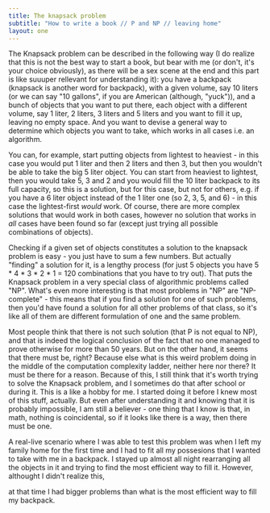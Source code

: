 ```yaml
---
title: The knapsack problem
subtitle: "How to write a book // P and NP // leaving home"
layout: one
---
```



The Knapsack problem can be described in the following way (I do realize that this is not the best way to start a book, but bear with me (or don't, it's your choice obviously), as there will be a sex scene at the end and this part is like suuuper rellevant for understanding it): you have a backpack (knapsack is another word for backpack), with a given volume, say 10 liters (or we can say "10 gallons", if you are American (although, "yuck")), and a bunch of objects that you want to put there, each object with a different volume, say 1 liter, 2 liters, 3 liters and 5 liters and you want to fill it up, leaving no empty space. And you want to devise a general way to determine which objects you want to take, which works in all cases i.e. an algorithm.

You can, for example, start putting objects from lightest to heaviest - in this case you would put 1 liter and then 2 liters and then 3, but then you wouldn't be able to take the big 5 liter object. You can start from heaviest to lightest, then you would take 5, 3 and 2 and you would fill the 10 liter backpack to its full capacity, so this is a solution, but for this case, but not for others, e.g. if you have a 6 liter object instead of the 1 liter one (so 2, 3, 5, and 6) - in this case the lightest-first *would* work. Of course, there are more complex solutions that would work in both cases, however no solution that works in *all* cases have been found so far (except just trying all possible combinations of objects).

Checking if a given set of objects constitutes a solution to the knapsack problem is easy - you just have to sum a few numbers. But actually "finding" a solution for it, is a lengthy process (for just 5 objects you have 5 * 4 * 3 * 2 * 1 = 120 combinations that you have to try out). That puts the Knapsack problem in a very special class of algorithmic problems called "NP". What's even more interesting is that most problems in "NP" are "NP-complete" - this means that if you find a solution for one of such problems, then you'd have found a solution for all other problems of that class, so it's like all of them are different formulation of one and the same problem. 

Most people think that there is not such solution (that P is not equal to NP), and that is indeed the logical conclusion of the fact that no one managed to prove otherwise for more than 50 years. But on the other hand, it seems that there must be, right? Because else what is this weird problem doing in the middle of the computation complexity ladder, neither here nor there? It must be there for a reason. Because of this, I still think that it's worth trying to solve the Knapsack problem, and I sometimes do that after school or during it. This is a like a hobby for me. I started doing it before I knew most of this stuff, actually. But even after understanding it and knowing that it is probably impossible, I am still a believer - one thing that I know is that, in math, nothing is coincidental, so if it looks like there is a way, then there must be one.

A real-live scenario where I was able to test this problem was when I left my family home for the first time and I had to fit all my possesions that I wanted to take with me in a backpack. I stayed up almost all night rearranging all the objects in it and trying to find the most efficient way to fill it. However, althought I didn't realize this, 


at that time I had bigger problems than what is the most efficient way to fill my backpack. 
